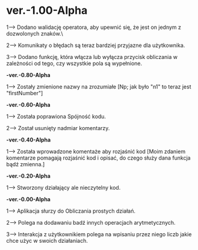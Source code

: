 # ver.-1.00-Alpha

1--> Dodano walidację operatora, aby upewnić się, że jest on jednym z dozwolonych znaków.\

2--> Komunikaty o błędach są teraz bardziej przyjazne dla użytkownika.

3--> Dodano funkcję, która włącza lub wyłącza przycisk obliczania w zależności od tego, czy wszystkie pola są wypełnione.

**-ver.-0.80-Alpha**

1--> Zostały zmienione nazwy na zrozumiałe [Np; jak było "n1" to teraz jest "firstNumber"]

**-ver.-0.60-Alpha**

1--> Została poprawiona Spójność kodu.

2--> Został usunięty nadmiar komentarzy.

**-ver.-0.40-Alpha**

1--> Została wprowadzone komentaże aby rozjaśnić kod [Moim zdaniem komentarze pomagają rozjaśnić kod i opisać, do czego służy dana funkcja bądź zmienna.]

**-ver.-0.20-Alpha**

1--> Stworzony działający ale nieczytelny kod.

**-ver.-0.00-Alpha**

1--> Aplikacja słurzy do Obliczania prostych działań.

2--> Polega na dodawaniu badź innych operacjach arytmetycznych.

3--> Interakcja z użytkownikiem polega na wpisaniu przez niego liczb jakie chce użyc w swoich działaniach.
